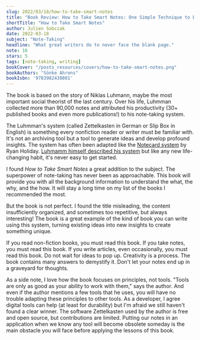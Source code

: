 ```yaml
---
slug: 2022/03/18/how-to-take-smart-notes
title: "Book Review: How to Take Smart Notes: One Simple Technique to Boost Writing, Learning and Thinking"
shortTitle: "How to Take Smart Notes"
author: Julien Sobczak
date: 2022-03-18
subject: "Note-Taking"
headline: "What great writers do to never face the blank page."
note: 16
stars: 5
tags: [note-taking, writing]
bookCover: "/posts_resources/covers/how-to-take-smart-notes.png"
bookAuthors: "Sönke Ahrens"
bookIsbn: '9783982438801'
---
```



The book is based on the story of Niklas Luhmann, maybe the most important social theorist of the last century. Over his life, Luhmman collected more than 90,000 notes and attributed his productivity (30+ published books and even more publications!) to his note-taking system.

The Luhmman's system (called Zettelkasten in German or Slip Box in English) is something every nonfiction reader or writer must be familiar with. It's not an archiving tool but a tool to generate ideas and develop profound insights. The system has often been adapted like the [Notecard system](https://ryanholiday.net/the-notecard-system-the-key-for-remembering-organizing-and-using-everything-you-read/) by Ryan Holiday. [Luhmamm himself described his system](https://web.archive.org/web/20200617175727/http://luhmann.surge.sh/communicating-with-slip-boxes) but like any new life-changing habit, it's never easy to get started.

I found _How to Take Smart Notes_ a great addition to the subject. The superpower of note-taking has never been as approachable. This book will provide you with all the background information to understand the what, the why, and the how. It will stay a long time on my list of the books I recommended the most.

But the book is not perfect. I found the title misleading, the content insufficiently organized, and sometimes too repetitive, but always interesting! The book is a great example of the kind of book you can write using this system, turning existing ideas into new insights to create something unique.

If you read non-fiction books, you must read this book. If you take notes, you must read this book. If you write articles, even occasionally, you must read this book. Do not wait for ideas to pop up. Creativity is a process. The book contains many answers to demystify it. Don't let your notes end up in a graveyard for thoughts.

As a side note, I love how the book focuses on principles, not tools. "Tools are only as good as your ability to work with them," says the author. And even if the author mentions a few tools that he uses, you will have no trouble adapting these principles to other tools. As a developer, I agree digital tools can help (at least for durability) but I'm afraid we still haven't found a clear winner. The software Zettelkasten used by the author is free and open source, but contributions are limited. Putting our notes in an application when we know any tool will become obsolete someday is the main obstacle you will face before applying the lessons of this book.


